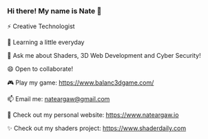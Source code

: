 ### Hi there! My name is Nate 👋

⚡ Creative Technologist

🌱 Learning a little everyday

💬 Ask me about Shaders, 3D Web Development and Cyber Security!

😄 Open to collaborate!

🎮 Play my game: https://www.balanc3dgame.com/

📫 Email me: nateargaw@gmail.com

🔭 Check out my personal website: https://www.nateargaw.io

✨ Check out my shaders project: https://www.shaderdaily.com

<!--
**nargaw/nargaw** is a ✨ _special_ ✨ repository because its `README.md` (this file) appears on your GitHub profile.

Here are some ideas to get you started:

- 🔭 I’m currently working on ...
- 🌱 I’m currently learning ...
- 👯 I’m looking to collaborate on ...
- 🤔 I’m looking for help with ...
- 💬 Ask me about ...
- 📫 How to reach me: ...
- 😄 Pronouns: ...
- ⚡ Fun fact: ...
-->
